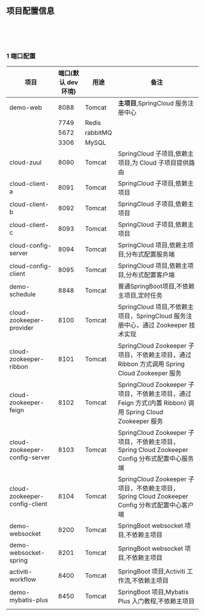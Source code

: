 ## 项目配置信息  


​    
​    
​    

### 1 端口配置  

| 项目                          | 端口(默认 dev 环境) | 用途     | 备注                                                         |
| ----------------------------- | ------------------- | -------- | ------------------------------------------------------------ |
| demo-web                      | 8088                | Tomcat   | **主项目**,SpringCloud 服务注册中心                          |
|                               | 7749                | Redis    |                                                              |
|                               | 5672                | rabbitMQ |                                                              |
|                               | 3306                | MySQL    |                                                              |
| cloud-zuul                    | 8090                | Tomcat   | SpringCloud 子项目,依赖主项目,为 Cloud 子项目提供路由        |
| cloud-client-a                | 8091                | Tomcat   | SpringCloud 子项目,依赖主项目                                |
| cloud-client-b                | 8092                | Tomcat   | SpringCloud 子项目,依赖主项目                                |
| cloud-client-c                | 8093                | Tomcat   | SpringCloud 子项目,依赖主项目                                |
| cloud-config-server           | 8094                | Tomcat   | SpringCloud 项目,依赖主项目,分布式配置服务端                 |
| cloud-config-client           | 8095                | Tomcat   | SpringCloud 项目,依赖主项目,分布式配置客户端                 |
| demo-schedule                 | 8848                | Tomcat   | 普通SpringBoot项目,不依赖主项目,定时任务                     |
| cloud-zookeeper-provider      | 8100                | Tomcat   | SpringCloud 项目,不依赖主项目，SpringCloud 服务注册中心，通过 Zookeeper 技术实现 |
| cloud-zookeeper-ribbon        | 8101                | Tomcat   | SpringCloud Zookeeper 子项目，不依赖主项目，通过 Ribbon 方式调用 Spring Cloud Zookeeper 服务 |
| cloud-zookeeper-feign         | 8102                | Tomcat   | SpringCloud Zookeeper 子项目，不依赖主项目，通过 Feign 方式(内置 Ribbon) 调用 Spring Cloud Zookeeper 服务 |
| cloud-zookeeper-config-server | 8103                | Tomcat   | SpringCloud Zookeeper 子项目，不依赖主项目，Spring Cloud Zookeeper Config 分布式配置中心服务端 |
| cloud-zookeeper-config-client | 8104                | Tomcat   | SpringCloud Zookeeper 子项目，不依赖主项目，Spring Cloud Zookeeper Config 分布式配置中心客户端 |
| demo-websocket                | 8200                | Tomcat   | SpringBoot websocket 项目,不依赖主项目                       |
| demo-websocket-spring         | 8201                | Tomcat   | SpringBoot websocket 项目,不依赖主项目                       |
| activiti-workflow             | 8400                | Tomcat   | SpringBoot 项目,Activiti 工作流,不依赖主项目                 |
| demo-mybatis-plus             | 8450                | Tomcat   | SpringBoot 项目,Mybatis Plus 入门教程,不依赖主项目           |
|                               |                     |          |                                                              |

